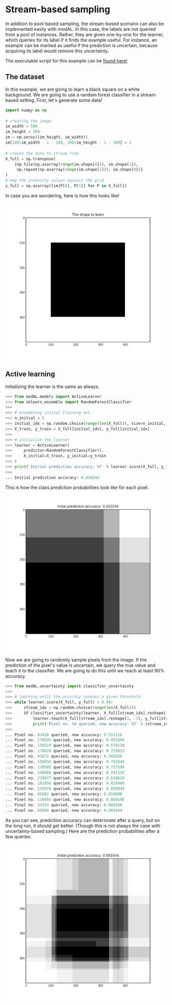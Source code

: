 # Stream-based sampling
In addition to pool-based sampling, the stream-based scenario can also be implemented easily with modAL. In this case, the labels are not queried from a pool of instances. Rather, they are given one-by-one for the learner, which queries for its label if it finds the example useful. For instance, an example can be marked as useful if the prediction is uncertain, because acquiring its label would remove this uncertainty. 

The executable script for this example can be [found here!](https://github.com/cosmic-cortex/modAL/blob/master/examples/stream-based_sampling.py)

## The dataset
In this example, we are going to learn a black square on a white background. We are going to use a random forest classifier in a stream-based setting. First, let's generate some data!

```python
import numpy as np

# creating the image
im_width = 500
im_height = 500
im = np.zeros((im_height, im_width))
im[100:im_width - 1 - 100, 100:im_height - 1 - 100] = 1

# create the data to stream from
X_full = np.transpose(
    [np.tile(np.asarray(range(im.shape[0])), im.shape[1]),
     np.repeat(np.asarray(range(im.shape[1])), im.shape[0])]
)
# map the intensity values against the grid
y_full = np.asarray([im[P[0], P[1]] for P in X_full])
```

In case you are wondering, here is how this looks like!
![sbs-data](img/sbs-data.png)

## Active learning
Initializing the learner is the same as always.
```python
>>> from modAL.models import ActiveLearner
>>> from sklearn.ensemble import RandomForestClassifier
>>>
>>> # assembling initial training set
>>> n_initial = 5
>>> initial_idx = np.random.choice(range(len(X_full)), size=n_initial, replace=False)
>>> X_train, y_train = X_full[initial_idx], y_full[initial_idx]
>>> 
>>> # initialize the learner
>>> learner = ActiveLearner(
>>>     predictor=RandomForestClassifier(),
>>>     X_initial=X_train, y_initial=y_train
>>> )
>>> print('Initial prediction accuracy: %f' % learner.score(X_full, y_full))
>>>
... Initial prediction accuracy: 0.410244
```
This is how the class prediction probabilities look like for each pixel.
![sbs-initial](img/sbs-initial.png)

Now we are going to randomly sample pixels from the image. If the prediction of the pixel's value is uncertain, we query the true value and teach it to the classifier. We are going to do this until we reach at least 90% accuracy.
```python
>>> from modAL.uncertainty import classifier_uncertainty
>>> 
>>> # learning until the accuracy reaches a given threshold
>>> while learner.score(X_full, y_full) < 0.90:
>>>     stream_idx = np.random.choice(range(len(X_full)))
>>>     if classifier_uncertainty(learner, X_full[stream_idx].reshape(1, -1)) >= 0.4:
>>>         learner.teach(X_full[stream_idx].reshape(1, -1), y_full[stream_idx].reshape(-1, ))
>>>         print('Pixel no. %d queried, new accuracy: %f' % (stream_idx, learner.score(X_full, y_full)))
>>> 
... Pixel no. 83428 queried, new accuracy: 0.551316
... Pixel no. 170935 queried, new accuracy: 0.491884
... Pixel no. 159529 queried, new accuracy: 0.570128
... Pixel no. 170628 queried, new accuracy: 0.735812
... Pixel no. 41672 queried, new accuracy: 0.785508
... Pixel no. 158656 queried, new accuracy: 0.703844
... Pixel no. 170505 queried, new accuracy: 0.737596
... Pixel no. 248886 queried, new accuracy: 0.741332
... Pixel no. 219077 queried, new accuracy: 0.810620
... Pixel no. 181856 queried, new accuracy: 0.820960
... Pixel no. 215676 queried, new accuracy: 0.850944
... Pixel no. 65082 queried, new accuracy: 0.818608
... Pixel no. 116893 queried, new accuracy: 0.860196
... Pixel no. 33343 queried, new accuracy: 0.809160
... Pixel no. 82664 queried, new accuracy: 0.901644
```
As you can see, prediction accuracy can deteriorate after a query, but on the long run, it should get better. (Though this is not always the case with uncertainty-based sampling.) Here are the prediction probabilities after a few queries:
![sbs-final](img/sbs-final.png)
